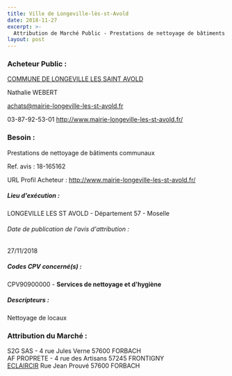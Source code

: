 ```yaml
---
title: Ville de Longeville-lès-st-Avold
date: 2018-11-27
excerpt: >-
  Attribution de Marché Public - Prestations de nettoyage de bâtiments communaux
layout: post
---
```


### Acheteur Public : 
<a href="/acheteur-33/siren-215704131"> COMMUNE DE LONGEVILLE LES SAINT AVOLD</a><br/>

Nathalie WEBERT

achats@mairie-longeville-les-st-avold.fr

03-87-92-53-01
http://www.mairie-longeville-les-st-avold.fr/
### Besoin :

Prestations de nettoyage de bâtiments communaux

Ref. avis : 18-165162

URL Profil Acheteur : http://www.mairie-longeville-les-st-avold.fr/

##### Lieu d'exécution :

LONGEVILLE LES ST AVOLD - Département 57 - Moselle

###### Date de publication de l'avis d'attribution : 
27/11/2018

##### Codes CPV concerné(s) :
CPV90900000 - **Services de nettoyage et d'hygiène** <br/>

##### Descripteurs :
Nettoyage de locaux <br/>

### Attribution du Marché :
S2G SAS - 4 rue Jules Verne 57600 FORBACH <br/>
AF PROPRETE - 4 rue des Artisans 57245 FRONTIGNY <br/>
<a href="/entreprise-264/siren-495198434"> ECLAIRCIR</a>    Rue Jean Prouvé 57600 FORBACH <br/>
